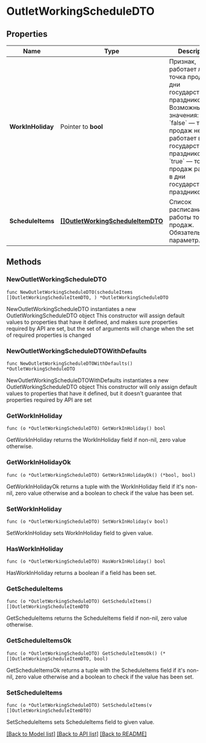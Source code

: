 # OutletWorkingScheduleDTO

## Properties

Name | Type | Description | Notes
------------ | ------------- | ------------- | -------------
**WorkInHoliday** | Pointer to **bool** | Признак, работает ли точка продаж в дни государственных праздников. Возможные значения: * &#x60;false&#x60; — точка продаж не работает в дни государственных праздников. * &#x60;true&#x60; — точка продаж работает в дни государственных праздников.  | [optional] 
**ScheduleItems** | [**[]OutletWorkingScheduleItemDTO**](OutletWorkingScheduleItemDTO.md) | Список расписаний работы точки продаж. Обязательный параметр.  | 

## Methods

### NewOutletWorkingScheduleDTO

`func NewOutletWorkingScheduleDTO(scheduleItems []OutletWorkingScheduleItemDTO, ) *OutletWorkingScheduleDTO`

NewOutletWorkingScheduleDTO instantiates a new OutletWorkingScheduleDTO object
This constructor will assign default values to properties that have it defined,
and makes sure properties required by API are set, but the set of arguments
will change when the set of required properties is changed

### NewOutletWorkingScheduleDTOWithDefaults

`func NewOutletWorkingScheduleDTOWithDefaults() *OutletWorkingScheduleDTO`

NewOutletWorkingScheduleDTOWithDefaults instantiates a new OutletWorkingScheduleDTO object
This constructor will only assign default values to properties that have it defined,
but it doesn't guarantee that properties required by API are set

### GetWorkInHoliday

`func (o *OutletWorkingScheduleDTO) GetWorkInHoliday() bool`

GetWorkInHoliday returns the WorkInHoliday field if non-nil, zero value otherwise.

### GetWorkInHolidayOk

`func (o *OutletWorkingScheduleDTO) GetWorkInHolidayOk() (*bool, bool)`

GetWorkInHolidayOk returns a tuple with the WorkInHoliday field if it's non-nil, zero value otherwise
and a boolean to check if the value has been set.

### SetWorkInHoliday

`func (o *OutletWorkingScheduleDTO) SetWorkInHoliday(v bool)`

SetWorkInHoliday sets WorkInHoliday field to given value.

### HasWorkInHoliday

`func (o *OutletWorkingScheduleDTO) HasWorkInHoliday() bool`

HasWorkInHoliday returns a boolean if a field has been set.

### GetScheduleItems

`func (o *OutletWorkingScheduleDTO) GetScheduleItems() []OutletWorkingScheduleItemDTO`

GetScheduleItems returns the ScheduleItems field if non-nil, zero value otherwise.

### GetScheduleItemsOk

`func (o *OutletWorkingScheduleDTO) GetScheduleItemsOk() (*[]OutletWorkingScheduleItemDTO, bool)`

GetScheduleItemsOk returns a tuple with the ScheduleItems field if it's non-nil, zero value otherwise
and a boolean to check if the value has been set.

### SetScheduleItems

`func (o *OutletWorkingScheduleDTO) SetScheduleItems(v []OutletWorkingScheduleItemDTO)`

SetScheduleItems sets ScheduleItems field to given value.



[[Back to Model list]](../README.md#documentation-for-models) [[Back to API list]](../README.md#documentation-for-api-endpoints) [[Back to README]](../README.md)


